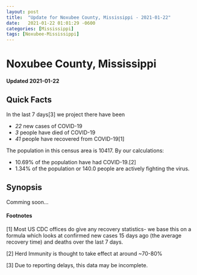 ```yaml
---
layout: post
title:  "Update for Noxubee County, Mississippi - 2021-01-22"
date:   2021-01-22 01:01:29 -0600
categories: [Mississippi]
tags: [Noxubee-Mississippi]
---
```


# Noxubee County, Mississippi
#### Updated 2021-01-22

## Quick Facts

In the last 7 days[3] we project there have been
- *22* new cases of COVID-19
- *3* people have died of COVID-19
- *41* people have recovered from COVID-19[1]

The population in this census area is 10417. By our calculations:
- 10.69% of the population have had COVID-19.[2]
- 1.34% of the population or 140.0 people are actively fighting the virus.

## Synopsis

Comming soon...


#### Footnotes

[1] Most US CDC offices do give any recovery statistics- we base this on a formula which looks at confirmed new cases
15 days ago (the average recovery time) and deaths over the last 7 days.

[2] Herd Immunity is thought to take effect at around ~70-80%

[3] Due to reporting delays, this data may be incomplete.
 
    